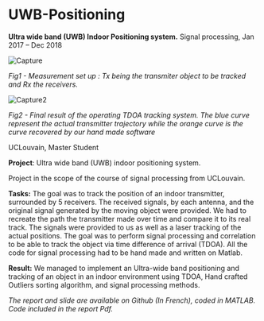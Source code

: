 # UWB-Positioning

__Ultra wide band (UWB) Indoor Positioning system.__ Signal processing,
Jan 2017 – Dec 2018

![Capture](https://user-images.githubusercontent.com/17762123/120939715-91410780-c719-11eb-9f45-97bea3eedd9c.PNG)

*Fig1 - Measurement set up : Tx being the transmiter object to be tracked and Rx the receivers.*

![Capture2](https://user-images.githubusercontent.com/17762123/120939716-92723480-c719-11eb-818c-d113317c703a.PNG)

*Fig2 - Final result of the operating TDOA tracking system. The blue curve represent the actual transmitter trajectory while the orange curve is the curve recovered by our hand made software*

UCLouvain, Master Student

__Project__: Ultra wide band (UWB) indoor positioning system.

Project in the scope of the course of signal processing from UCLouvain. 

__Tasks:__ The goal was to track the position of an indoor transmitter, surrounded by 5 receivers. The received signals, by each antenna, and the original signal generated by the moving object were provided. We had to recreate the path the transmitter made over time and compare it to its real track.
The signals were provided to us as well as a laser tracking of the actual positions.
The goal was to perform signal processing and correlation to be able to track the object via time difference of arrival (TDOA). All the code for signal processing had to be hand made and written on Matlab.

__Result:__ We managed to implement an Ultra-wide band positioning and tracking of an object in an indoor environment using TDOA, Hand crafted Outliers sorting algorithm, and signal processing methods.


*The report and slide are available on Github (In French), coded in MATLAB. Code included in the report Pdf.*
